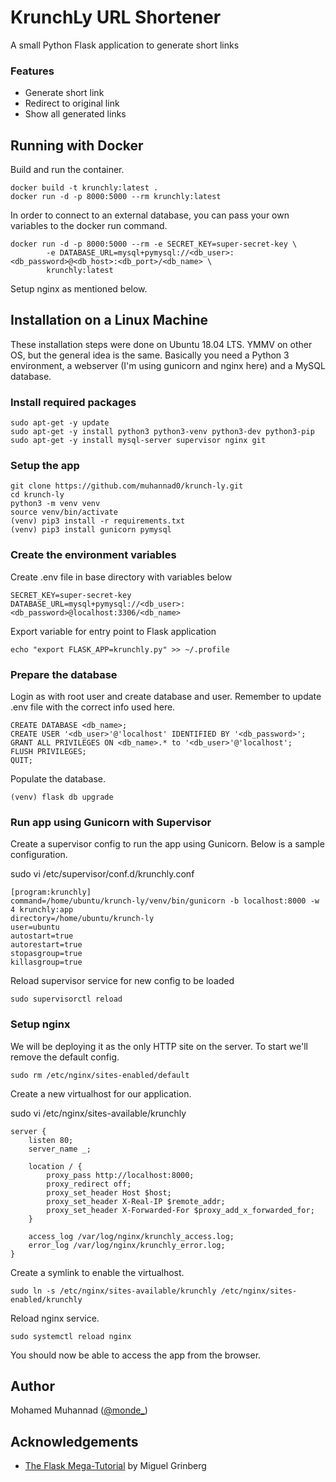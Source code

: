 # KrunchLy URL Shortener
A small Python Flask application to generate short links

### Features
- Generate short link
- Redirect to original link
- Show all generated links

## Running with Docker
Build and run the container.
```
docker build -t krunchly:latest .
docker run -d -p 8000:5000 --rm krunchly:latest
```
In order to connect to an external database, you can pass your own variables to the docker run command.
```
docker run -d -p 8000:5000 --rm -e SECRET_KEY=super-secret-key \
        -e DATABASE_URL=mysql+pymysql://<db_user>:<db_password>@<db_host>:<db_port>/<db_name> \
        krunchly:latest
```
Setup nginx as mentioned below.
## Installation on a Linux Machine
These installation steps were done on Ubuntu 18.04 LTS. YMMV on other OS, but the general idea is the same. Basically you need a Python 3 environment, a webserver (I'm using gunicorn and nginx here) and a MySQL database.

### Install required packages
```
sudo apt-get -y update
sudo apt-get -y install python3 python3-venv python3-dev python3-pip
sudo apt-get -y install mysql-server supervisor nginx git
```
### Setup the app
```
git clone https://github.com/muhannad0/krunch-ly.git
cd krunch-ly
python3 -m venv venv
source venv/bin/activate
(venv) pip3 install -r requirements.txt
(venv) pip3 install gunicorn pymysql
```

### Create the environment variables
Create .env file in base directory with variables below
```
SECRET_KEY=super-secret-key
DATABASE_URL=mysql+pymysql://<db_user>:<db_password>@localhost:3306/<db_name>
```

Export variable for entry point to Flask application
```
echo "export FLASK_APP=krunchly.py" >> ~/.profile
```

### Prepare the database
Login as with root user and create database and user. Remember to update .env file with the correct info used here.
```
CREATE DATABASE <db_name>;
CREATE USER '<db_user>'@'localhost' IDENTIFIED BY '<db_password>';
GRANT ALL PRIVILEGES ON <db_name>.* to '<db_user>'@'localhost';
FLUSH PRIVILEGES;
QUIT;
```

Populate the database.
```
(venv) flask db upgrade
```

### Run app using Gunicorn with Supervisor
Create a supervisor config to run the app using Gunicorn. Below is a sample configuration.

sudo vi /etc/supervisor/conf.d/krunchly.conf
```
[program:krunchly]
command=/home/ubuntu/krunch-ly/venv/bin/gunicorn -b localhost:8000 -w 4 krunchly:app
directory=/home/ubuntu/krunch-ly
user=ubuntu
autostart=true
autorestart=true
stopasgroup=true
killasgroup=true
```
Reload supervisor service for new config to be loaded
```
sudo supervisorctl reload
```

### Setup nginx
We will be deploying it as the only HTTP site on the server. To start we'll remove the default config.
```
sudo rm /etc/nginx/sites-enabled/default
```
Create a new virtualhost for our application.

sudo vi /etc/nginx/sites-available/krunchly
```
server {
    listen 80;
    server_name _;

    location / {
        proxy_pass http://localhost:8000;
        proxy_redirect off;
        proxy_set_header Host $host;
        proxy_set_header X-Real-IP $remote_addr;
        proxy_set_header X-Forwarded-For $proxy_add_x_forwarded_for;
    }

    access_log /var/log/nginx/krunchly_access.log;
    error_log /var/log/nginx/krunchly_error.log;
}
```
Create a symlink to enable the virtualhost.
```
sudo ln -s /etc/nginx/sites-available/krunchly /etc/nginx/sites-enabled/krunchly
```

Reload nginx service.
```
sudo systemctl reload nginx
```

You should now be able to access the app from the browser.

## Author
Mohamed Muhannad ([@monde_](https://twitter.com/monde_))

## Acknowledgements
- [The Flask Mega-Tutorial](https://blog.miguelgrinberg.com/post/the-flask-mega-tutorial-part-i-hello-world) by Miguel Grinberg